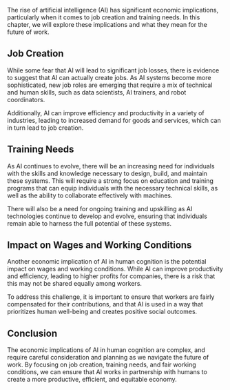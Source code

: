 
The rise of artificial intelligence (AI) has significant economic implications, particularly when it comes to job creation and training needs. In this chapter, we will explore these implications and what they mean for the future of work.

Job Creation
------------

While some fear that AI will lead to significant job losses, there is evidence to suggest that AI can actually create jobs. As AI systems become more sophisticated, new job roles are emerging that require a mix of technical and human skills, such as data scientists, AI trainers, and robot coordinators.

Additionally, AI can improve efficiency and productivity in a variety of industries, leading to increased demand for goods and services, which can in turn lead to job creation.

Training Needs
--------------

As AI continues to evolve, there will be an increasing need for individuals with the skills and knowledge necessary to design, build, and maintain these systems. This will require a strong focus on education and training programs that can equip individuals with the necessary technical skills, as well as the ability to collaborate effectively with machines.

There will also be a need for ongoing training and upskilling as AI technologies continue to develop and evolve, ensuring that individuals remain able to harness the full potential of these systems.

Impact on Wages and Working Conditions
--------------------------------------

Another economic implication of AI in human cognition is the potential impact on wages and working conditions. While AI can improve productivity and efficiency, leading to higher profits for companies, there is a risk that this may not be shared equally among workers.

To address this challenge, it is important to ensure that workers are fairly compensated for their contributions, and that AI is used in a way that prioritizes human well-being and creates positive social outcomes.

Conclusion
----------

The economic implications of AI in human cognition are complex, and require careful consideration and planning as we navigate the future of work. By focusing on job creation, training needs, and fair working conditions, we can ensure that AI works in partnership with humans to create a more productive, efficient, and equitable economy.
